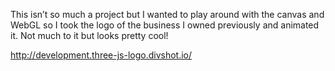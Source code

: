 This isn’t so much a project but I wanted to play around with the canvas and WebGL so I took the logo of the business I owned previously and animated it. Not much to it but looks pretty cool!

http://development.three-js-logo.divshot.io/
